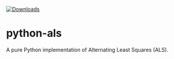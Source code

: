 [![Downloads](https://pepy.tech/badge/als)](https://pepy.tech/project/als)

# python-als

A pure Python implementation of Alternating Least Squares (ALS).